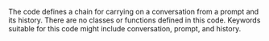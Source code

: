 The code defines a chain for carrying on a conversation from a prompt and its history. There are no classes or functions defined in this code. Keywords suitable for this code might include conversation, prompt, and history.

